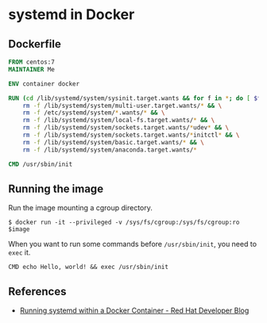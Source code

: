 # systemd in Docker

## Dockerfile

```dockerfile
FROM centos:7
MAINTAINER Me

ENV container docker

RUN (cd /lib/systemd/system/sysinit.target.wants && for f in *; do [ $f == systemd-tmpfiles-setup.service ] || rm -f $f; done) && \
    rm -f /lib/systemd/system/multi-user.target.wants/* && \
    rm -f /etc/systemd/system/*.wants/* && \
    rm -f /lib/systemd/system/local-fs.target.wants/* && \
    rm -f /lib/systemd/system/sockets.target.wants/*udev* && \
    rm -f /lib/systemd/system/sockets.target.wants/*initctl* && \
    rm -f /lib/systemd/system/basic.target.wants/* && \
    rm -f /lib/systemd/system/anaconda.target.wants/*

CMD /usr/sbin/init
```

## Running the image

Run the image mounting a cgroup directory.

```
$ docker run -it --privileged -v /sys/fs/cgroup:/sys/fs/cgroup:ro $image
```

When you want to run some commands before `/usr/sbin/init`,
you need to `exec` it.

```
CMD echo Hello, world! && exec /usr/sbin/init
```


## References

- [Running systemd within a Docker Container - Red Hat Developer Blog](https://developers.redhat.com/blog/2014/05/05/running-systemd-within-docker-container/)
